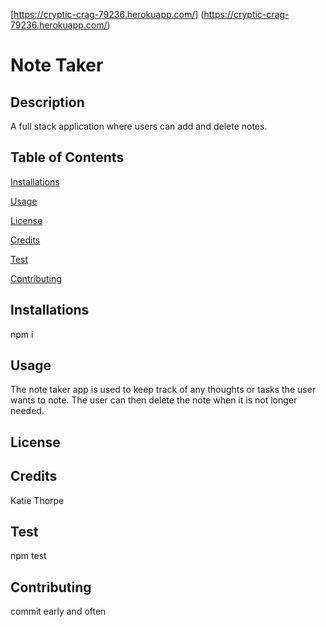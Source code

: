 [https://cryptic-crag-79236.herokuapp.com/] (https://cryptic-crag-79236.herokuapp.com/)
# Note Taker
## Description

A full stack application where users can add and delete notes.

## Table of Contents

[Installations](#Installations)

[Usage](#Usage)

[License](#License)

[Credits](#Credits)

[Test](#Test)

[Contributing](#Contributing)

## Installations

npm i
## Usage

The note taker app is used to keep track of any thoughts or tasks the user wants to note. The user can then delete the note when it is not longer needed.
## License

## Credits

Katie Thorpe
## Test

npm test
## Contributing

commit early and often
